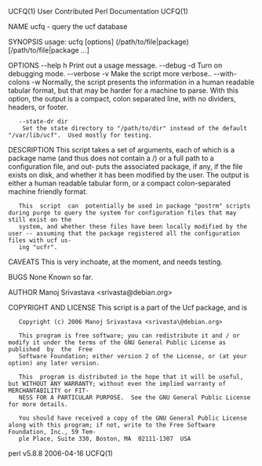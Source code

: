 
UCFQ(1)							      User Contributed Perl Documentation						       UCFQ(1)

NAME
       ucfq - query the ucf database

SYNOPSIS
	usage: ucfq [options] (/path/to/file|package)[/path/to/file|package  ...]

OPTIONS
       --help h Print out a usage message.
       --debug -d Turn on debugging mode.
       --verbose -v Make the script more verbose..
       --with-colons -w
	    Normally, the script presents the information in a human readable tabular format, but that may be harder for a machine to parse. With this option,
	    the output is a compact, colon separated line, with no dividers, headers, or footer.

       --state-dr dir
	    Set the state directory to "/path/to/dir" instead of the default "/var/lib/ucf".  Used mostly for testing.

DESCRIPTION
       This  script takes a set of arguments, each of which is a package name (and thus does not contain a /) or a full path to a configuration file, and out‐
       puts the associated package, if any, if the file exists on disk, and whether it has been modified by the user.  The output is either a  human  readable
       tabular form, or a compact colon-separated machine friendly format.

       This  script  can  potentially be used in package "postrm" scripts during purge to query the system for configuration files that may still exist on the
       system, and whether these files have been locally modified by the user -- assuming that the package registered all the configuration files with ucf us‐
       ing "ucfr".

CAVEATS
       This is very inchoate, at the moment, and needs testing.

BUGS
       None Known so far.

AUTHOR
       Manoj Srivastava <srivasta\@debian.org>

COPYRIGHT AND LICENSE
       This script is a part of the Ucf package, and is

       Copyright (c) 2006 Manoj Srivastava <srivasta\@debian.org>

       This program is free software; you can redistribute it and / or modify it under the terms of the GNU General Public License as published	 by  the  Free
       Software Foundation; either version 2 of the License, or (at your option) any later version.

       This  program is distributed in the hope that it will be useful, but WITHOUT ANY WARRANTY; without even the implied warranty of MERCHANTABILITY or FIT‐
       NESS FOR A PARTICULAR PURPOSE.  See the GNU General Public License for more details.

       You should have received a copy of the GNU General Public License along with this program; if not, write to the Free Software Foundation, Inc., 59 Tem‐
       ple Place, Suite 330, Boston, MA	 02111-1307  USA

perl v5.8.8								  2006-04-16								       UCFQ(1)
